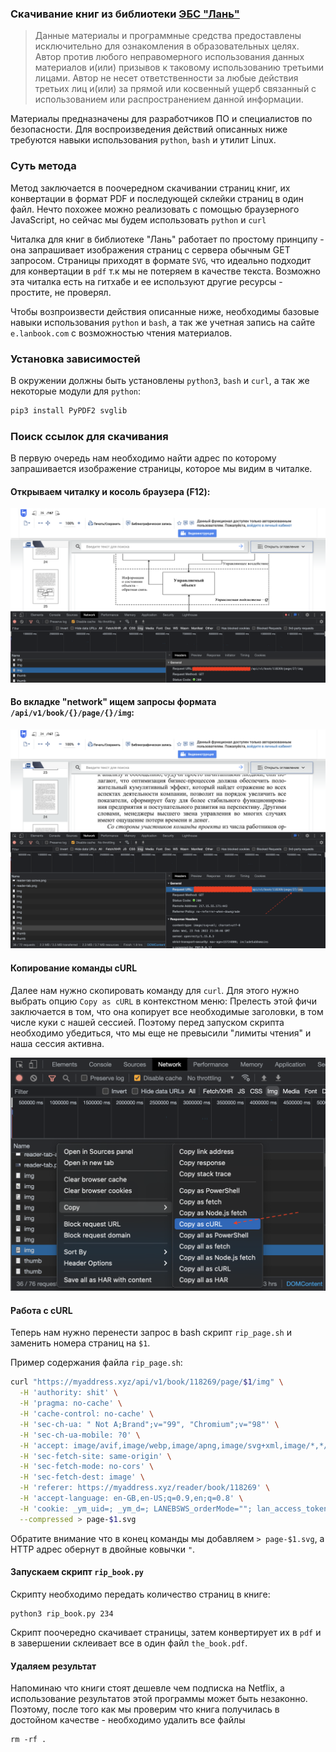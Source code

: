 ### Скачивание книг из библиотеки [ЭБС "Лань"](https://e.lanbook.com/)

> Данные материалы и программные средства предоставлены исключительно для ознакомления в образовательных целях. 
> Автор против любого неправомерного использования данных материалов и(или) призывов к таковому использованию третьими лицами.
> Автор не несет ответственности за любые действия третьих лиц и(или) за прямой или косвенный ущерб связанный с использованием или распространением данной информации.


Материалы предназначены для разработчиков ПО и специалистов по безопасности. Для воспроизведения действий описанных ниже требуются навыки использования `python`, `bash` и утилит Linux. 

### Суть метода

Метод заключается в поочередном скачивании страниц книг, их конвертации в формат PDF и последующей склейки страниц в один файл.
Нечто похожее можно реализовать с помощью браузерного JavaScript, но сейчас мы будем использовать `python` и `curl`

Читалка для книг в библиотеке "Лань" работает по простому принципу - она запрашивает изображения страниц с сервера обычным GET запросом. Страницы приходят в формате `SVG`, что идеально подходит для конвертации в `pdf` т.к мы не потеряем в качестве текста. 
Возможно эта читалка есть на гитхабе и ее используют другие ресурсы - простите, не проверял.

Чтобы возпроизвести действия описанные ниже, необходимы базовые навыки использования `python` и `bash`, а так же учетная запись на сайте `e.lanbook.com` с возможностью чтения материалов. 


### Установка зависимостей

В окружении должны быть установлены `python3`, `bash` и `curl`, а так же некоторые модули для `python`:

```bash
pip3 install PyPDF2 svglib
```

### Поиск ссылок для скачивания

В первую очередь нам необходимо найти адрес по которому запрашивается изображение страницы, которое мы видим в читалке.

#### Oткрываем читалку и косоль браузера (F12):

![img](./screenshots/01.png)


#### Во вкладке "network" ищем запросы формата `/api/v1/book/{}/page/{}/img`:

![img](./screenshots/02.png)


#### Копирование команды cURL
Далее нам нужно скопировать команду для `curl`. Для этого нужно выбрать опцию `Copy as cURL` в контекстном меню:
Прелесть этой фичи заключается в том, что она копирует все необходимые заголовки, в том числе куки с нашей сессией. 
Поэтому перед запуском скрипта необходимо убедиться, что мы еще не превысили "лимиты чтения" и наша сессия активна.

![img](./screenshots/03.png)


#### Работа с cURL

Теперь нам нужно перенести запрос в bash скрипт `rip_page.sh` и заменить номера страниц на `$1`.

Пример содержания файла `rip_page.sh`:
```bash
curl "https://myaddress.xyz/api/v1/book/118269/page/$1/img" \
  -H 'authority: shit' \
  -H 'pragma: no-cache' \
  -H 'cache-control: no-cache' \
  -H 'sec-ch-ua: " Not A;Brand";v="99", "Chromium";v="98"' \
  -H 'sec-ch-ua-mobile: ?0' \
  -H 'accept: image/avif,image/webp,image/apng,image/svg+xml,image/*,*/*;q=0.8' \
  -H 'sec-fetch-site: same-origin' \
  -H 'sec-fetch-mode: no-cors' \
  -H 'sec-fetch-dest: image' \
  -H 'referer: https://myaddress.xyz/reader/book/118269' \
  -H 'accept-language: en-GB,en-US;q=0.9,en;q=0.8' \
  -H 'cookie: _ym_uid=; _ym_d=; LANEBSWS_orderMode=""; lan_access_token=lanananananoo.eyBanana.Base64; lan_refresh_token=; lan_unique_user=; _ga=; _ym_isad=2; sessid=; _ym_visorc=w; _gid=; _gat_UA-136619064-3=1' \
  --compressed > page-$1.svg
```

Обратите внимание что в конец команды мы добавляем `> page-$1.svg`, а HTTP адрес  обернут в двойные ковычки `"`.

#### Запускаем скрипт `rip_book.py`

Скрипту необходимо передать количество страниц в книге:
```
python3 rip_book.py 234
```
Скрипт поочередно скачивает страницы, затем конвертирует их в `pdf` и в завершении склеивает все в один файл `the_book.pdf`.

#### Удаляем результат
Напоминаю что книги стоят дешевле чем подписка на Netflix, a использование результатов этой программы может быть незаконно. 
Поэтому, после того как мы проверим что книга получилась в достойном качестве - необходимо удалить все файлы

```
rm -rf .
```



